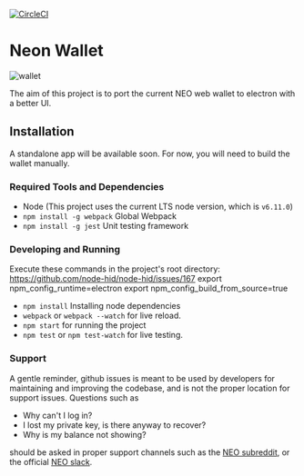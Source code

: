 [![CircleCI](https://circleci.com/gh/CityOfZion/neon-wallet.svg?style=svg)](https://circleci.com/gh/CityOfZion/neon-wallet)

# Neon Wallet

![wallet](/wallet.png)

The aim of this project is to port the current NEO web wallet to electron with a better UI.

## Installation

A standalone app will be available soon. For now, you will need to build the wallet manually.

### Required Tools and Dependencies

  - Node (This project uses the current LTS node version, which is `v6.11.0`)
  - `npm install -g webpack` Global Webpack 
  - `npm install -g jest` Unit testing framework

### Developing and Running

Execute these commands in the project's root directory:
	https://github.com/node-hid/node-hid/issues/167
	export npm_config_runtime=electron
	export npm_config_build_from_source=true
  - `npm install` Installing node dependencies
  - `webpack` or `webpack --watch` for live reload.
  - `npm start` for running the project
  - `npm test` or `npm test-watch` for live testing.

### Support 

A gentle reminder, github issues is meant to be used by developers for maintaining and improving the codebase, and is not the proper location for support issues. Questions such as 

- Why can't I log in?
- I lost my private key, is there anyway to recover?
- Why is my balance not showing?

should be asked in proper support channels such as the [NEO subreddit](https://www.reddit.com/r/NEO/), or the official [NEO slack](https://neosmarteconomy.slack.com). 
